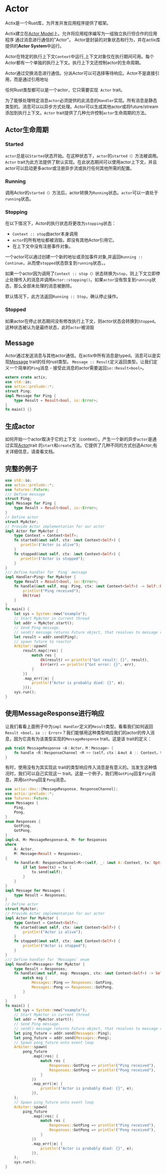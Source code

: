 # Actor

Actix是一个Rust库，为开发并发应用程序提供了框架。

Actix建立在[Actor Model](https://en.wikipedia.org/wiki/Actor_model)上。允许将应用程序编写为一组独立执行但合作的应用程序
通过消息进行通信的"Actor"。 Actor是封装的对象状态和行为，并在actix库提供的**Actor System**中运行。

Actor在特定的执行上下文` Context `中运行,上下文对象仅在执行期间可用。每个Actor都有一个单独的执行上下文。执行上下文还控制actor的生命周期。

Actor通过交换消息进行通信。分派Actor可以可选择等待响应。Actor不是直接引用，而是通过引用地址

任何Rust类型都可以是一个actor，它只需要实现` Actor` trait。

为了能够处理特定消息`actor`必须提供的此消息的` Handler `实现。所有消息是静态类型的。消息可以以异步方式处理。Actor可以生成其他actor或将future/stream添加到执行上下文。`Actor` trait提供了几种允许控制`actor`生命周期的方法。


## Actor生命周期

### Started

`actor`总是以`Started`状态开始。在这种状态下，`actor`的`started（）`方法被调用。 `Actor` trait为此方法提供了默认实现。在此状态期间可以使用actor上下文，并且actor可以启动更多actor或注册异步流或执行任何其他所需的配置。

### Running

调用Actor的`started（）`方法后，actor转换为`Running`状态。`actor`可以一直处于`running`状态。

### Stopping

在以下情况下，Actor的执行状态将更改为`stopping`状态：

* `Context :: stop`由actor本身调用
* `actor`的所有地址都被消毁。即没有其他Actor引用它。
* 在上下文中没有注册事件对象。

一个actor可以通过创建一个新的地址或添加事件对象,并返回`Running :: Continue`，从而使`stopped`状态恢复到`running`状态，。

如果一个actor因为调用了`Context :: stop（）`状态转换为`stop`，则上下文立即停止处理传入的消息并调用`Actor::stopping()`。如果`actor`没有恢复到`running`状态，那么全部未处理的消息被删除。

默认情况下，此方法返回`Running :: Stop`，确认停止操作。

### Stopped

如果actor在停止状态期间没有修改执行上下文，则actor状态会转换到`Stopped`。这种状态被认为是最终状态，此时`actor`被消毁


## Message

Actor通过发送消息与其他actor通信。在actix中所有消息是typed。消息可以是实现[Message](https://actix.rs/actix/actix/trait.Message.html) trait的任何rust类型。 `Message :: Result`定义返回类型。让我们定义一个简单的`Ping`消息 - 接受此消息的actor需要返回`io::Result<bool>`。

```rust
extern crate actix;
use std::io;
use actix::prelude::*;
struct Ping;
impl Message for Ping {
    type Result = Result<bool, io::Error>;
}
fn main() {}
```

## 生成actor

如何开始一个actor取决于它的上下文（context）。产生一个新的异步`actor`是通过实现[Actor](https://actix/Actor.html)trait 的`start`和`create`方法。它提供了几种不同的方式创造Actor;有关详细信息，请查看文档。

## 完整的例子

```rust
use std::io;
use actix::prelude::*;
use futures::Future;
/// Define message
struct Ping;
impl Message for Ping {
    type Result = Result<bool, io::Error>;
}
// Define actor
struct MyActor;
// Provide Actor implementation for our actor
impl Actor for MyActor {
    type Context = Context<Self>;
    fn started(&mut self, ctx: &mut Context<Self>) {
       println!("Actor is alive");
    }
    fn stopped(&mut self, ctx: &mut Context<Self>) {
       println!("Actor is stopped");
    }
}
/// Define handler for `Ping` message
impl Handler<Ping> for MyActor {
    type Result = Result<bool, io::Error>;
    fn handle(&mut self, msg: Ping, ctx: &mut Context<Self>) -> Self::Result {
        println!("Ping received");
        Ok(true)
    }
}
fn main() {
    let sys = System::new("example");
    // Start MyActor in current thread
    let addr = MyActor.start();
    // Send Ping message.
    // send() message returns Future object, that resolves to message result
    let result = addr.send(Ping);
    // spawn future to reactor
    Arbiter::spawn(
        result.map(|res| {
            match res {
                Ok(result) => println!("Got result: {}", result),
                Err(err) => println!("Got error: {}", err),
            }
        })
        .map_err(|e| {
            println!("Actor is probably died: {}", e);
        }));
    sys.run();
}
```

## 使用MessageResponse进行响应

让我们看看上面例子中为`impl Handler`定义的`Result`类型。看看我们如何返回`Result <bool，io :: Error>`？我们能够用这种类型响应我们的actor的传入消息，因为它具有为该类型实现的`MessageResponse` trait。这是该 trait的定义：

```rust
pub trait MessageResponse <A：Actor，M：Message> {
    fn handle <R：ResponseChannel <M >>（self，ctx：＆mut A :: Context，tx：Option <R>）;
}
```

有时，使用没有为其实现此 trait的类型响应传入消息是有意义的。当发生这种情况时，我们可以自己实现这一 trait。这是一个例子，我们用`GotPing`回复`Ping`消息，并用`GotPong`回复`Pong`消息。

```rust
use actix::dev::{MessageResponse, ResponseChannel};
use actix::prelude::*;
use futures::Future;
enum Messages {
    Ping,
    Pong,
}
enum Responses {
    GotPing,
    GotPong,
}
impl<A, M> MessageResponse<A, M> for Responses
where
    A: Actor,
    M: Message<Result = Responses>,
{
    fn handle<R: ResponseChannel<M>>(self, _: &mut A::Context, tx: Option<R>) {
        if let Some(tx) = tx {
            tx.send(self);
        }
    }
}
impl Message for Messages {
    type Result = Responses;
}
// Define actor
struct MyActor;
// Provide Actor implementation for our actor
impl Actor for MyActor {
    type Context = Context<Self>;
    fn started(&mut self, ctx: &mut Context<Self>) {
        println!("Actor is alive");
    }
    fn stopped(&mut self, ctx: &mut Context<Self>) {
        println!("Actor is stopped");
    }
}
/// Define handler for `Messages` enum
impl Handler<Messages> for MyActor {
    type Result = Responses;
    fn handle(&mut self, msg: Messages, ctx: &mut Context<Self>) -> Self::Result {
        match msg {
            Messages::Ping => Responses::GotPing,
            Messages::Pong => Responses::GotPong,
        }
    }
}
fn main() {
    let sys = System::new("example");
    // Start MyActor in current thread
    let addr = MyActor.start();
    // Send Ping message.
    // send() message returns Future object, that resolves to message result
    let ping_future = addr.send(Messages::Ping);
    let pong_future = addr.send(Messages::Pong);
    // Spawn pong_future onto event loop
    Arbiter::spawn(
        pong_future
            .map(|res| {
                match res {
                    Responses::GotPing => println!("Ping received"),
                    Responses::GotPong => println!("Pong received"),
                }
            })
            .map_err(|e| {
                println!("Actor is probably died: {}", e);
            }),
    );
    // Spawn ping_future onto event loop
    Arbiter::spawn(
        ping_future
            .map(|res| {
                match res {
                    Responses::GotPing => println!("Ping received"),
                    Responses::GotPong => println!("Pong received"),
                }
            })
            .map_err(|e| {
                println!("Actor is probably died: {}", e);
            }),
    );
    sys.run();
}
```
